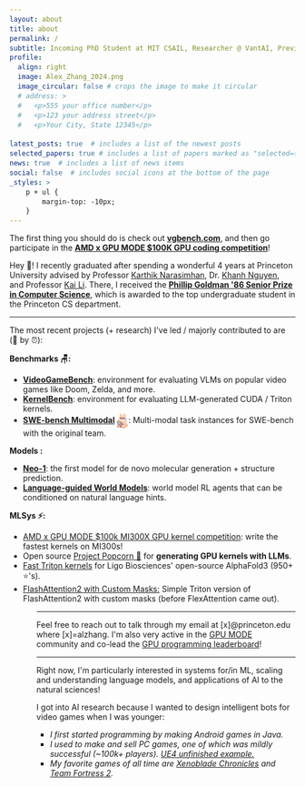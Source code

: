 ```yaml
---
layout: about
title: about
permalink: /
subtitle: Incoming PhD Student at MIT CSAIL, Researcher @ VantAI, Previously Princeton CS '24, Apple, Snapchat Research, Claryo
profile:
  align: right
  image: Alex_Zhang_2024.png
  image_circular: false # crops the image to make it circular
  # address: >
  #   <p>555 your office number</p>
  #   <p>123 your address street</p>
  #   <p>Your City, State 12345</p>

latest_posts: true  # includes a list of the newest posts
selected_papers: true # includes a list of papers marked as "selected={true}"
news: true  # includes a list of news items
social: false  # includes social icons at the bottom of the page
_styles: >
    p + ul {
        margin-top: -10px;
    }
---
```


The first thing you should do is check out **[vgbench.com](https://www.vgbench.com/)**, and then go participate in the **[AMD x GPU MODE $100K GPU coding competition](https://www.datamonsters.com/amd-developer-challenge-2025)**!

Hey 👋! I recently graduated after spending a wonderful 4 years at Princeton University advised by Professor <a href="https://www.cs.princeton.edu/~karthikn/">Karthik Narasimhan</a>, Dr. <a href="https://machineslearner.com">Khanh Nguyen</a>, and Professor <a href="https://www.cs.princeton.edu/~li/">Kai Li</a>. There, I received the **<a href="https://www.cs.princeton.edu/news/class-day-department-celebrates-accomplishments-graduates">Phillip Goldman '86 Senior Prize in Computer Science</a>**, which is awarded to the top undergraduate student in the Princeton CS department.


<hr>
<p style="margin-bottom: 0.5rem;">The most recent projects (+ research) I've led / majorly contributed to are (🔀 by ⏰):</p>
<p style="margin-bottom: 0.5rem;"><b>Benchmarks 🪑:</b></p>
<ul>
<li> <b><a href="https://vgbench.com">VideoGameBench</a></b>: environment for evaluating VLMs on popular video games like Doom, Zelda, and more.</li>
<li> <b><a href="https://arxiv.org/abs/2502.10517v1">KernelBench</a></b>: environment for evaluating LLM-generated CUDA / Triton kernels.</li>
<li> <a href="https://www.swebench.com/multimodal.html"><b>SWE-bench Multimodal</b></a> <img src="assets/img/swellamamm.png" alt="emoji" width="20" style="vertical-align: middle;">: Multi-modal task instances for SWE-bench with the original team. </li>
</ul>

<p style="margin-bottom: 0.5rem;"><b>Models :</b></p>
<ul>
<li> <a href="https://www.vant.ai/neo-1"><b>Neo-1</b></a>: the first model for de novo molecular generation + structure prediction. </li>
<li> <a href="https://arxiv.org/abs/2402.01695"><b>Language-guided World Models</b></a>: world model RL agents that can be conditioned on natural language hints. </li>
</ul>

<p style="margin-bottom: 0.5rem;"><b>MLSys ⚡:</b></p>
<ul>
<li> <a href="gpumode.com">AMD x GPU MODE $100k MI300X GPU kernel competition</a>: write the fastest kernels on MI300s! </li>
<li> Open source <a href="https://gpu-mode.github.io/popcorn/">Project Popcorn 🍿</a> for <b>generating GPU kernels with LLMs</b>. </li>
<li> <a href="https://github.com/Ligo-Biosciences/AlphaFold3?tab=readme-ov-file#msa-pair-averaging-efficiency">Fast Triton kernels</a> for Ligo Biosciences' open-source AlphaFold3 (950+ ⭐'s). </li>
<li> <a href="https://github.com/alexzhang13/flashattention2-custom-mask">FlashAttention2 with Custom Masks:</a> Simple Triton version of FlashAttention2 with custom masks (before FlexAttention came out). </li>
<ul>
<hr>
<!-- in  and <a href="https://arxiv.org/abs/2302.04449">guiding</a> agent behavior in different data modalities</b> to create more reliable, interpretable, and less data hungry AI models. I'm also very interested -->

Feel free to reach out to talk through
my email at [x]@princeton.edu where [x]=alzhang. 
I'm also very active in the <a href="https://www.youtube.com/channel/UCJgIbYl6C5no72a0NUAPcTA">GPU MODE</a> community and 
co-lead the <a href="https://www.gpumode.com/">GPU programming leaderboard</a>!

<hr>
Right now, I'm particularly interested in systems for/in ML, scaling and understanding language models, and applications of AI to the natural sciences!

<p style="margin-bottom: 0.1rem;">I got into AI research because I wanted to design intelligent bots for video games when I was younger:</p>
<ul>
<li> <em> I first started programming by making Android games in Java. </em> </li>
<li> <em> I used to make and sell PC games, one of which was mildly successful (~100k+ players). <a href="https://www.youtube.com/watch?v=6Mmfo44FxhA">UE4 unfinished example.</a> </em> </li>
<li> <em> My favorite games of all time are <a href="https://en.wikipedia.org/wiki/Xenoblade_Chronicles_(video_game)">Xenoblade Chronicles</a> and <a href="https://www.teamfortress.com/">Team Fortress 2</a>. </em> </li>
</ul>
